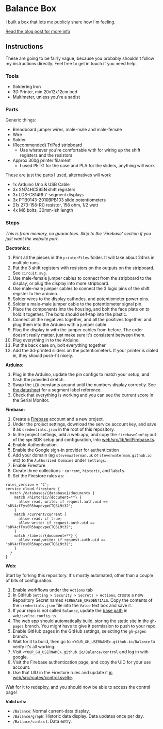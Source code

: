 # Balance Box

I built a box that lets me publicly share how I'm feeling.

[Read the blog post for more info](https://stevenwaterman.uk/balance-box)

## Instructions

These are going to be fairly vague, because you probably shouldn't follow my instructions directly.
Feel free to get in touch if you need help.

### Tools

- Soldering Iron
- 3D Printer, min 20x12x12cm bed
- Multimeter, unless you're a sadist

### Parts

Generic things:

- Breadboard jumper wires, male-male and male-female
- Wire
- Solder
- (Recommended) TriPad stripboard
  - Use whatever you're comfortable with for wiring up the shift registers and the resistors
- Approx 300g printer filament
  - I used PETG for the case and PLA for the sliders, anything will work

These are just the parts I used, alternatives will work

- 1x Arduino Uno & USB Cable
- 3x SN74HC595N shift registers
- 3x LDS-C814RI 7-segment displays
- 3x PTB0143-2010BPB103 slide potentiometers
- 21x 273-158-RC resistor, 158 ohm, 1/2 watt
- 4x M6 bolts, 30mm-ish length

### Steps

*This is from memory, no guarantees. Skip to the 'Firebase' section if you just want the website part.*

**Electronics:**

1. Print all the pieces in the `printerFiles` folder. It will take about 24hrs in multiple runs.
1. Put the 3 shift registers with resistors on the outputs on the stripboard. See `circuit.svg`.
1. Use male-female jumper cables to connect from the stripboard to the display, or plug the display into more stripboard.
1. Use male-male jumper cables to connect the 3 logic pins of the shift register to the arduino.
1. Solder wires to the display cathodes, and potentiometer power pins.
1. Solder a male-male jumper cable to the potentiometer signal pin.
1. Place the components into the housing, and bolt the face plate on to hold it together. The bolts should self-tap into the plastic.
1. Connect all the negatives together, and all the positives together, and plug them into the Arduino with a jumper cable.
1. Plug the display in with the jumper cables from before. The order doesn't really matter, just make sure it's consistent between them.
1. Plug everything in to the Arduino.
1. Put the back case on, bolt everything together
1. Add the 3d-printed sliders on the potentiometers. If your printer is dialed in, they should push-fit nicely.

**Arduino:**

1. Plug in the Arduino, update the pin configs to match your setup, and flash the provided sketch.
1. Swap the `LED` constants around until the numbers display correctly. See [the datasheet](https://eu.mouser.com/datasheet/2/244/LUMX_S_A0001418642_1-2551748.pdf) for a segment label reference.
1. Check that everything is working and you can see the current score in the Serial Monitor.

**Firebase:**

1. Create a [Firebase](https://console.firebase.google.com/) account and a new project.
1. Under the project settings, download the service account key, and save it as `credentials.json` in the root of this repository.
1. In the project settings, add a web app, and copy the `firebaseConfig` out of the `npm` SDK setup and configuration, into [web/src/lib/initFirebase.ts](https://github.com/stevenwaterman/Balance/blob/03ef952fb352bc81930753e494502babe5fda147/web/src/lib/initFirebase.ts#L14).
1. Enable Authentication.
1. Enable the Google sign-in provider for authentication
1. Add your domain (eg `stevenwaterman.uk` or `stevenwaterman.github.io` etc) to the `Authorized Domains` under `Settings`.
1. Enable Firestore.
1. Create three collections - `current`, `historic`, and `labels`.
1. Set the Firestore rules as:

```
rules_version = '2';
service cloud.firestore {
  match /databases/{database}/documents {
  	match /historic/{document=**} {
      allow read, write: if request.auth.uid == "sDV4cfFys0R5bapdvpeCTQSL9t32";
    }
    match /current/current {
      allow read: if true;
      allow write: if request.auth.uid == "sDV4cfFys0R5bapdvpeCTQSL9t32";
    }
    match /labels/{document=**} {
      allow read,write: if request.auth.uid == "sDV4cfFys0R5bapdvpeCTQSL9t32";
    }
  }
}
```

**Web:**

Start by forking this repository. It's mostly automated, other than a couple of bits of configuration.

1. Enable workflows under the `Actions` tab
1. In GitHub `Setting > Security > Secrets > Actions`, create a new Repository Secret named `FIREBASE_CREDENTIALS`. Copy the contents of the `credentials.json` file into the `Value` text box and save it.
1. If your repo is not called `Balance`, update the [base path](https://github.com/stevenwaterman/Balance/blob/03ef952fb352bc81930753e494502babe5fda147/web/svelte.config.js#L21) in `web/svelte.config.js`.
1. The web app should automatically build, storing the static site in the `gh-pages` branch. You might have to give it permission to push to your repo.
1. Enable GitHub pages in the GitHub settings, selecting the `gh-pages` branch.
1. Wait for it to build, then go to `<YOUR_GH_USERNAME>.github.io/Balance` to verify it's all working.
1. Visit `<YOUR_GH_USERNAME>.github.io/Balance/control` and log in with google.
1. Visit the Firebase authentication page, and copy the UID for your use account.
1. Use that UID in the Firestore rules and update it [in web/src/routes/control.svelte](https://github.com/stevenwaterman/Balance/blob/03ef952fb352bc81930753e494502babe5fda147/web/src/routes/control.svelte#L33).

Wait for it to redeploy, and you should now be able to access the control page!

**Valid urls:**

- `/Balance`: Normal current-data display.
- `/Balance/graph`: Historic data display. Data updates once per day.
- `/Balance/control`: Data entry.
